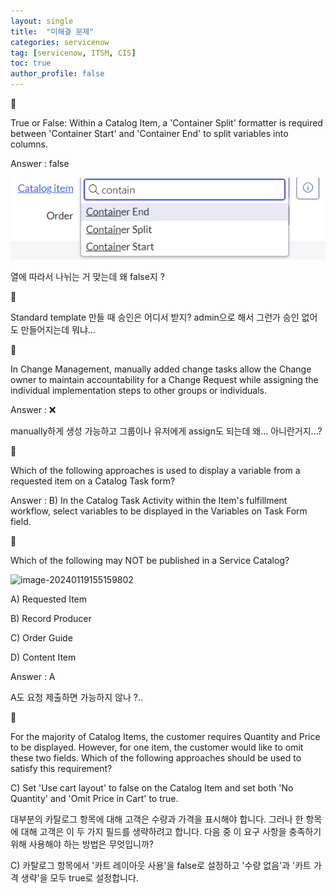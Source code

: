 ```yaml
---
layout: single
title:  "미해결 문제"
categories: servicenow
tag: [servicenow, ITSM, CIS]
toc: true
author_profile: false
---
```




🤔

True or False: Within a Catalog Item, a 'Container Split' formatter is required between 'Container Start' and 'Container End' to split variables into columns.

Answer : false

![image-20240116163733839](https://github.com/Moon-NaRi/Moon-Nari.github.io/blob/d14583ad999d4f03ba2b108b16ff176dc4262656/images/2024-01-16-servicenow2/image-20240116163733839.png?raw=true)

열에 따라서 나뉘는 거 맞는데 왜 false지 ?



🤔

Standard template 만들 때 승인은 어디서 받지? admin으로 해서 그런가 승인 없어도 만들어지는데 뭐냐...



🤔

In Change Management, manually added change tasks allow the Change owner to maintain accountability for a Change Request while assigning the individual implementation steps to other groups or individuals.

Answer : ❌

manually하게 생성 가능하고 그룹이나 유저에게 assign도 되는데 왜... 아니란거지...?



🤔

Which of the following approaches is used to display a variable from a requested item on a Catalog Task form?

Answer : B) In the Catalog Task Activity within the Item's fulfillment workflow, select variables to be displayed in the Variables on Task Form field.



🤔

Which of the following may NOT be published in a Service Catalog?

![image-20240119155159802](C:\Users\User\Documents\Workspace\Moon-Nari.github.io\images\2024-01-16-servicenow2\image-20240119155159802.png?raw=true)

A) Requested Item

B) Record Producer

C) Order Guide

D) Content Item

Answer : A

A도 요청 제출하면 가능하지 않나 ?..



🤔

For the majority of Catalog Items, the customer requires Quantity and Price to be displayed. However, for one item, the customer would like to omit these two fields. Which of the following approaches should be used to satisfy this requirement?

C) Set 'Use cart layout' to false on the Catalog Item and set both 'No Quantity' and 'Omit Price in Cart' to true.

대부분의 카탈로그 항목에 대해 고객은 수량과 가격을 표시해야 합니다. 그러나 한 항목에 대해 고객은 이 두 가지 필드를 생략하려고 합니다. 다음 중 이 요구 사항을 충족하기 위해 사용해야 하는 방법은 무엇입니까?

C) 카탈로그 항목에서 '카트 레이아웃 사용'을 false로 설정하고 '수량 없음'과 '카트 가격 생략'을 모두 true로 설정합니다.
